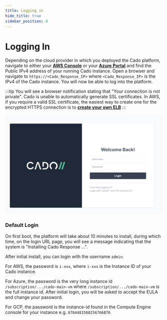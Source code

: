 ```yaml
---
title: Logging in
hide_title: true
sidebar_position: 8
---
```



# Logging In

Depending on the cloud provider in which you deployed the Cado platform, navigate to either your **[AWS Console]( https://console.aws.amazon.com)** or your **[Azure Portal](https://portal.azure.com)** and find the Public IPv4 address of your running Cado instance.  Open a browser and navigate to `https://<Cado_Response_IP>` where `<Cado_Response_IP>` is the IPv4 of the Cado instance.  You will now be able to log into the platform. 

:::tip 
You will see a browser notification stating that "Your connection is not private". Cado is unable to automatically generate SSL certificates. In AWS, if you require a valid SSL certificate, the easiest way to create one for the encrypted HTTPS connection is to **[create your own ELB](../deploy/aws/networking/aws-load-balancer.md)**
:::

![Login Page](/img/login.png)

### Default Login
On first boot, the platform will take about 10 minutes to install, during which time, on the login URL page, you will see a message indicating that the system is "Installing Cado Response ...".

After initial install, you can login with the username `admin`.

For AWS, the password is `i-xxx`, where `i-xxx` is the Instance ID of your Cado instance.

For Azure, the password is the very long instance id `/subscription/.../cado-main-vm` where `/subscription/.../cado-main-vm` is the full instance id.  After initial login, you will be asked to accept the EULA and change your password.

For GCP, the password is the instance-id found in the Compute Engine console for your instance e.g. `8784481508256766876`

